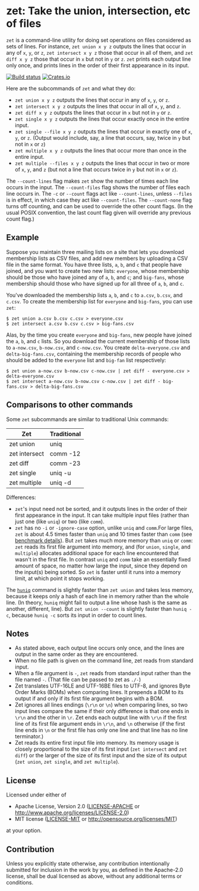 zet: Take the union, intersection, etc of files
=================================================

`zet` is a command-line utility for doing set operations on files considered as
sets of lines. For instance, `zet union x y z` outputs the lines that occur in
any of `x`, `y`, or `z`, `zet intersect x y z` those that occur in all of them, and `zet diff x y z` those that occur in `x` but not in `y` or `z`. `zet` prints each output line only once, and prints lines in the order of their first appearance in its input. 

[![Build status](https://github.com/yarrow/zet/actions/workflows/ci.yml/badge.svg)](https://github.com/yarrow/zet/actions)
[![Crates.io](https://img.shields.io/crates/v/zet.svg)](https://crates.io/crates/zet)

Here are the subcommands of `zet` and what they do:

* `zet union x y z` outputs the lines that occur in any of `x`, `y`, or `z`.
* `zet intersect x y z` outputs the lines that occur in all of `x`, `y`, and `z`.
* `zet diff x y z` outputs the lines that occur in `x` but not in `y` or `z`.
* `zet single x y z` outputs the lines that occur exactly once in the entire input.
* `zet single --file x y z` outputs the lines that occur in exactly one of `x`,
  `y`, or `z`. (Output would include, say, a line that occurs, say, twice in `y`
  but not in `x` or `z`) 
* `zet multiple x y z` outputs the lines that occur more than once in the entire input.
* `zet multiple --files x y z` outputs the lines that occur in two or more of `x`, `y`,
  and `z` (but not a line that occurs twice in `y` but not in `x` or `z`).

The `--count-lines` flag makes `zet` show the number of times each line occurs in the input.
The `--count-files` flag shows the number of files each line occurs in.
The `-c` or `--count` flags act like `--count-lines`, unless `--files` is in effect, in which case they act like `--count-files`. The `--count-none` flag turns off counting, and can be used to override the other count flags. (In the usual POSIX convention, the last count flag given will override any previous count flag.)

## Example

Suppose you maintain three mailing lists on a site that lets you download membership lists as CSV files, and add new members by uploading a CSV file in the same format. You have three lists, `a`, `b`, and `c` that people have joined, and you want to create two new lists: `everyone`, whose membership should be those who have joined any of `a`, `b`, and `c`; and `big-fans`, whose membership should those who have signed up for all three of `a`, `b`, and `c`.

You've downloaded the membership lists `a`, `b`, and `c` to `a.csv`, `b.csv`, and `c.csv`. To create the membership list for `everyone` and `big-fans`, you can use `zet`:

```console
$ zet union a.csv b.csv c.csv > everyone.csv
$ zet intersect a.csv b.csv c.csv > big-fans.csv
```

Alas, by the time you create `everyone` and `big-fans`, new people have joined the `a`, `b`, and `c` lists. So you download the current membership of those lists to `a-now.csv`, `b-now.csv`, and `c-now.csv`.  You create `delta-everyone.csv` and `delta-big-fans.csv`, containing the membership records of people who should be added to the `everyone` list and `big-fan` list respectively:

```console
$ zet union a-now.csv b-now.csv c-now.csv | zet diff - everyone.csv > delta-everyone.csv
$ zet intersect a-now.csv b-now.csv c-now.csv | zet diff - big-fans.csv > delta-big-fans.csv
```

## Comparisons to other commands
Some `zet` subcommands are similar to traditional Unix commands:

  Zet           | Traditional
  ---           | -----------
  zet union     | uniq
  zet intersect | comm -12
  zet diff      | comm -23
  zet single    | uniq -u
  zet multiple  | uniq -d

Differences:
* `zet`'s input need not be sorted, and it outputs lines in the order of their
  first appearance in the input. It can take multiple input files (rather than
  just one (like `uniq`) or two (like `comm`).
* `zet` has no `-i` or `-ignore-case` option, unlike `uniq` and `comm`.For
  large files, `zet` is about 4.5 times faster than `uniq` and 10 times faster
  than `comm` (see [benchmark details](doc/zet-vs-other-commands.md)). But
  `zet` takes much more memory than `uniq` or `comm`: `zet` reads its first
  file argument into memory, and (for `union`, `single`, and `multiple`)
  allocates additional space for each line encountered that wasn't in the first
  file. In contrast `uniq` and `comm` take an essentially fixed amount of
  space, no matter how large the input, since they depend on the input(s) being
  sorted. So `zet` is faster until it runs into a memory limit, at which point
  it stops working.

The [`huniq`](https://crates.io/crates/huniq) command is slightly faster than
`zet union` and takes less memory, because it keeps only a hash of each line in
memory rather than the whole line. (In theory, `huniq` might fail to output a
line whose hash is the same as another, different, line). But `zet union
--count` is slightly faster than `huniq -c`, because `huniq -c` sorts its input
in order to count lines.

## Notes

* As stated above, each output line occurs only once, and the lines are output
  in the same order as they are encountered.
* When no file path is given on the command line, zet reads from standard
  input.
* When a file argument is `-`, `zet` reads from standard input rather than the
  file named `-`. (That file can be passed to zet as `./-`)
* Zet translates UTF-16LE and UTF-16BE files to UTF-8, and ignores Byte Order
  Marks (BOMs) when comparing lines. It prepends a BOM to its output if and
  only if its first file argument begins with a BOM.
* Zet ignores all lines endings (`\r\n` or `\n`) when comparing lines, so two
  input lines compare the same if their only difference is that one ends in
  `\r\n` and the other in `\r`. Zet ends each output line with `\r\n` if the
  first line of its first file argument ends in `\r\n`, and `\n` otherwise (if
  the first line ends in `\n` or the first file has only one line and that line
  has no line terminator.)
* Zet reads its entire first input file into memory. Its memory usage is
  closely proportional to the size of its first input (`zet intersect` and `zet
  diff`) or the larger of the size of its first input and the size of its
  output (`zet union`, `zet single`, and `zet multiple`).

## License

Licensed under either of

 * Apache License, Version 2.0
   ([LICENSE-APACHE](LICENSE-APACHE) or http://www.apache.org/licenses/LICENSE-2.0)
 * MIT license
   ([LICENSE-MIT](LICENSE-MIT) or http://opensource.org/licenses/MIT)

at your option.

## Contribution

Unless you explicitly state otherwise, any contribution intentionally submitted
for inclusion in the work by you, as defined in the Apache-2.0 license, shall be
dual licensed as above, without any additional terms or conditions.
